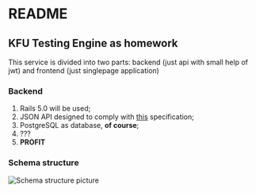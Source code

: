 # README

## KFU Testing Engine as homework

This service is divided into two parts: backend (just api with small help of jwt) and
frontend (just singlepage application)

### Backend

1. Rails 5.0 will be used;
2. JSON API designed to comply with [this](http://jsonapi.org/) specification;
3. PostgreSQL as database, **of course**;
4. ???
5. **PROFIT**

### Schema structure

![Schema structure picture](https://github.com/VanyaZ158/KFUTestEngine/raw/master/shema.png)

